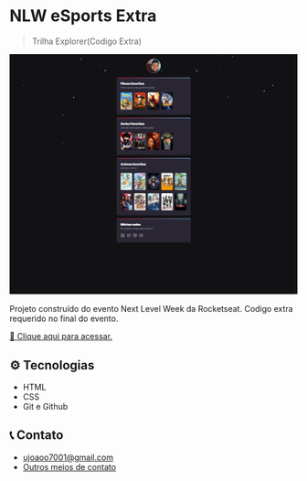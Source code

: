# NLW eSports Extra

> Trilha Explorer(Codigo Extra)

![preview](./.github/preview.png)

Projeto construído do evento Next Level Week da Rocketseat.
Codigo extra requerido no final do evento.

[🔗 Clique aqui para acessar.](https://joao7001.github.io/nlw-esports-extra)

## ⚙ Tecnologias
- HTML
- CSS
- Git e Github

## 📞 Contato

- ujoaoo7001@gmail.com
- [Outros meios de contato](https://beacons.ai/joao7001)
